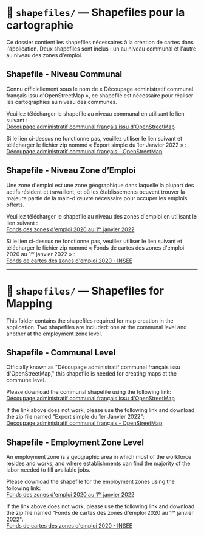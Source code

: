 # 📂 `shapefiles/` — Shapefiles pour la cartographie

Ce dossier contient les shapefiles nécessaires à la création de cartes dans l'application. Deux shapefiles sont inclus : un au niveau communal et l'autre au niveau des zones d'emploi.

## Shapefile - Niveau Communal

Connu officiellement sous le nom de « Découpage administratif communal français issu d'OpenStreetMap », ce shapefile est nécessaire pour réaliser les cartographies au niveau des communes.

Veuillez télécharger le shapefile au niveau communal en utilisant le lien suivant :\
[Découpage administratif communal français issu d'OpenStreetMap](https://www.data.gouv.fr/fr/datasets/r/0e117c06-248f-45e5-8945-0e79d9136165)

Si le lien ci-dessus ne fonctionne pas, veuillez utiliser le lien suivant et télécharger le fichier zip nommé « Export simple du 1er Janvier 2022 » :\
[Découpage administratif communal français - OpenStreetMap](https://www.data.gouv.fr/fr/datasets/decoupage-administratif-communal-francais-issu-d-openstreetmap/)

## Shapefile - Niveau Zone d’Emploi

Une zone d'emploi est une zone géographique dans laquelle la plupart des actifs résident et travaillent, et où les établissements peuvent trouver la majeure partie de la main-d'œuvre nécessaire pour occuper les emplois offerts.

Veuillez télécharger le shapefile au niveau des zones d'emploi en utilisant le lien suivant :\
[Fonds des zones d'emploi 2020 au 1ᵉʳ janvier 2022](https://www.insee.fr/fr/statistiques/fichier/4652957/fonds_ze2020_2022.zip)

Si le lien ci-dessus ne fonctionne pas, veuillez utiliser le lien suivant et télécharger le fichier zip nommé « Fonds de cartes des zones d'emploi 2020 au 1ᵉʳ janvier 2022 » :\
[Fonds de cartes des zones d'emploi 2020 - INSEE](https://www.insee.fr/fr/information/4652957)

------------------------------------------------------------------------

# 📂 `shapefiles/` — Shapefiles for Mapping

This folder contains the shapefiles required for map creation in the application. Two shapefiles are included: one at the communal level and another at the employment zone level.

## Shapefile - Communal Level

Officially known as "Découpage administratif communal français issu d'OpenStreetMap," this shapefile is needed for creating maps at the commune level.

Please download the communal shapefile using the following link:\
[Découpage administratif communal français issu d'OpenStreetMap](https://www.data.gouv.fr/fr/datasets/r/0e117c06-248f-45e5-8945-0e79d9136165)

If the link above does not work, please use the following link and download the zip file named "Export simple du 1er Janvier 2022":\
[Découpage administratif communal français - OpenStreetMap](https://www.data.gouv.fr/fr/datasets/decoupage-administratif-communal-francais-issu-d-openstreetmap/)

## Shapefile - Employment Zone Level

An employment zone is a geographic area in which most of the workforce resides and works, and where establishments can find the majority of the labor needed to fill available jobs.

Please download the shapefile for the employment zones using the following link:\
[Fonds des zones d'emploi 2020 au 1ᵉʳ janvier 2022](https://www.insee.fr/fr/statistiques/fichier/4652957/fonds_ze2020_2022.zip)

If the link above does not work, please use the following link and download the zip file named "Fonds de cartes des zones d'emploi 2020 au 1ᵉʳ janvier 2022":\
[Fonds de cartes des zones d'emploi 2020 - INSEE](https://www.insee.fr/fr/information/4652957)
